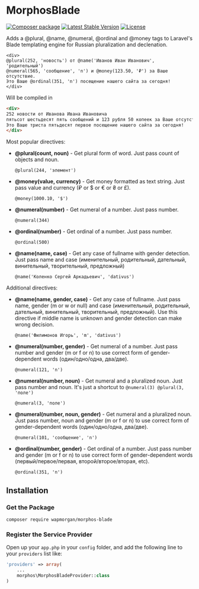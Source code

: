 # MorphosBlade

[![Composer package](http://xn--e1adiijbgl.xn--p1acf/badge/wapmorgan/morphos-blade)](https://packagist.org/packages/wapmorgan/morphos-blade)
[![Latest Stable Version](https://poser.pugx.org/wapmorgan/morphos-blade/version)](https://packagist.org/packages/wapmorgan/morphos-blade)
[![License](https://poser.pugx.org/wapmorgan/morphos-blade/license)](https://packagist.org/packages/wapmorgan/morphos-blade)

Adds a @plural, @name, @numeral, @ordinal and @money tags to Laravel's Blade templating engine for Russian pluralization and declenation.

```blade
<div>
@plural(252, 'новость') от @name('Иванов Иван Иванович', 'родительный')
@numeral(565, 'сообщение', 'n') и @money(123.50, '₽') за Ваше отсутствие.
Это Ваше @ordinal(351, 'n') посещение нашего сайта за сегодня!
</div>
```

Will be compiled in

```html
<div>
252 новости от Иванова Ивана Ивановича
пятьсот шестьдесят пять сообщений и 123 рубля 50 копеек за Ваше отсутствие
Это Ваше триста пятьдесят первое посещение нашего сайта за сегодня!
</div>
```

Most popular directives:

- **@plural(count, noun)** - Get plural form of word. Just pass count of objects and noun.
    ```blade
    @plural(244, 'элемент')
    ```

- **@money(value, currency)** - Get money formatted as text string. Just pass value and currency (₽ or $ or € or ₴ or £).
    ```blade
    @money(1000.10, '$')
    ```

- **@numeral(number)** - Get numeral of a number. Just pass number.
    ```blade
    @numeral(344)
    ```

- **@ordinal(number)** - Get ordinal of a number. Just pass number.
    ```blade
    @ordinal(500)
    ```

- **@name(name, case)** - Get any case of fullname with gender detection. Just pass name and case (именительный, родительный, дательный, винительный, творительный, предложный)
    ```blade
    @name('Коленко Сергей Аркадьевич', 'dativus')
    ```

Additional directives:

- **@name(name, gender, case)** - Get any case of fullname. Just pass name, gender (m or w or null) and case (именительный, родительный, дательный, винительный, творительный, предложный). Use this directive if middle name is unknown and gender detection can make wrong decision.
    ```blade
    @name('Филимонов Игорь', 'm', 'dativus')
    ```

- **@numeral(number, gender)** - Get numeral of a number. Just pass number and gender (m or f or n) to use correct form of gender-dependent words (один/одно/одна, два/две).
    ```blade
    @numeral(121, 'n')
    ```

- **@numeral(number, noun)** - Get numeral and a pluralized noun. Just pass number and noun. It's just a shortcut to `@numeral(3) @plural(3, 'поле')`
    ```blade
    @numeral(3, 'поле')
    ```

- **@numeral(number, noun, gender)** - Get numeral and a pluralized noun. Just pass number, noun and gender (m or f or n) to use correct form of gender-dependent words (один/одно/одна, два/две).
    ```blade
    @numeral(101, 'сообщение', 'n')
    ```

- **@ordinal(number, gender)** - Get ordinal of a number. Just pass number and gender (m or f or n) to use correct form of gender-dependent words (первый/первое/первая, второй/второе/вторая, etc).
    ```blade
    @ordinal(351, 'n')
    ```

## Installation

### Get the Package

```
composer require wapmorgan/morphos-blade
```

### Register the Service Provider
Open up your `app.php` in your `config` folder, and add the following line to
your `providers` list like:

```php
'providers' => array(
    ...
    morphos\MorphosBladeProvider::class
)
```
